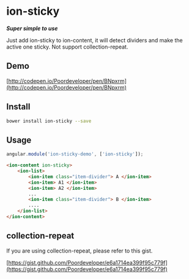 # ion-sticky
***Super simple to use***

Just add ion-sticky to ion-content, it will detect dividers and make the active one sticky. Not support collection-repeat.

## Demo

[http://codepen.io/Poordeveloper/pen/BNpxrm](http://codepen.io/Poordeveloper/pen/BNpxrm)
## Install

```bash
bower install ion-sticky --save
```

## Usage

```javascript
angular.module('ion-sticky-demo', ['ion-sticky']);
```

```html
<ion-content ion-sticky>
    <ion-list>
        <ion-item class="item-divider"> A </ion-item>
        <ion-item> A1 </ion-item>
        <ion-item> A2 </ion-item>
        ...
        <ion-item class="item-divider"> B </ion-item>
        ....
    </ion-list>
</ion-content>
```

## collection-repeat

If you are using collection-repeat, please refer to this gist.

[https://gist.github.com/Poordeveloper/e6a1714ea399f95c779f](https://gist.github.com/Poordeveloper/e6a1714ea399f95c779f)

